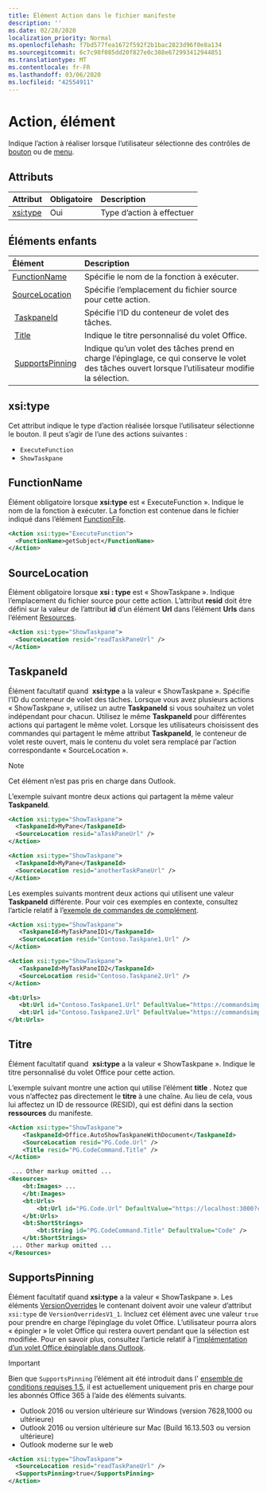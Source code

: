 ```yaml
---
title: Élément Action dans le fichier manifeste
description: ''
ms.date: 02/28/2020
localization_priority: Normal
ms.openlocfilehash: f7bd577fea1672f592f2b1bac2823d96f0e8a134
ms.sourcegitcommit: 6c7c98f085dd20f827e0c388e672993412944851
ms.translationtype: MT
ms.contentlocale: fr-FR
ms.lasthandoff: 03/06/2020
ms.locfileid: "42554911"
---
```

# <a name="action-element"></a>Action, élément

Indique l’action à réaliser lorsque l’utilisateur sélectionne des contrôles de [bouton](control.md#button-control) ou de [menu](control.md#menu-dropdown-button-controls).

## <a name="attributes"></a>Attributs

|  Attribut  |  Obligatoire  |  Description  |
|:-----|:-----|:-----|
|  [xsi:type](#xsitype)  |  Oui  | Type d’action à effectuer|

## <a name="child-elements"></a>Éléments enfants

|  Élément |  Description  |
|:-----|:-----|
|  [FunctionName](#functionname) |    Spécifie le nom de la fonction à exécuter. |
|  [SourceLocation](#sourcelocation) |    Spécifie l’emplacement du fichier source pour cette action. |
|  [TaskpaneId](#taskpaneid) | Spécifie l’ID du conteneur de volet des tâches.|
|  [Title](#title) | Indique le titre personnalisé du volet Office.|
|  [SupportsPinning](#supportspinning) | Indique qu’un volet des tâches prend en charge l’épinglage, ce qui conserve le volet des tâches ouvert lorsque l’utilisateur modifie la sélection.|
  

## <a name="xsitype"></a>xsi:type

Cet attribut indique le type d’action réalisée lorsque l’utilisateur sélectionne le bouton. Il peut s’agir de l’une des actions suivantes :

- `ExecuteFunction`
- `ShowTaskpane`

## <a name="functionname"></a>FunctionName

Élément obligatoire lorsque **xsi:type** est « ExecuteFunction ». Indique le nom de la fonction à exécuter. La fonction est contenue dans le fichier indiqué dans l’élément [FunctionFile](functionfile.md).

```xml
<Action xsi:type="ExecuteFunction">
  <FunctionName>getSubject</FunctionName>
</Action>
```

## <a name="sourcelocation"></a>SourceLocation

Élément obligatoire lorsque **xsi : type** est « ShowTaskpane ». Indique l’emplacement du fichier source pour cette action. L’attribut  **resid** doit être défini sur la valeur de l’attribut **id** d’un élément **Url** dans l’élément **Urls** dans l’élément [Resources](resources.md).

```xml
<Action xsi:type="ShowTaskpane">
  <SourceLocation resid="readTaskPaneUrl" />
</Action>
```  

## <a name="taskpaneid"></a>TaskpaneId

Élément facultatif quand  **xsi:type** a la valeur « ShowTaskpane ». Spécifie l’ID du conteneur de volet des tâches. Lorsque vous avez plusieurs actions « ShowTaskpane », utilisez un autre **TaskpaneId** si vous souhaitez un volet indépendant pour chacun. Utilisez le même **TaskpaneId** pour différentes actions qui partagent le même volet. Lorsque les utilisateurs choisissent des commandes qui partagent le même attribut **TaskpaneId**, le conteneur de volet reste ouvert, mais le contenu du volet sera remplacé par l’action correspondante « SourceLocation ».

> [!NOTE]
> Cet élément n’est pas pris en charge dans Outlook.

L’exemple suivant montre deux actions qui partagent la même valeur **TaskpaneId**.

```xml
<Action xsi:type="ShowTaskpane">
  <TaskpaneId>MyPane</TaskpaneId>
  <SourceLocation resid="aTaskPaneUrl" />
</Action>

<Action xsi:type="ShowTaskpane">
  <TaskpaneId>MyPane</TaskpaneId>
  <SourceLocation resid="anotherTaskPaneUrl" />
</Action>
```  

Les exemples suivants montrent deux actions qui utilisent une valeur **TaskpaneId** différente. Pour voir ces exemples en contexte, consultez l’article relatif à l’[exemple de commandes de complément](https://github.com/OfficeDev/Office-Add-in-Commands-Samples/blob/master/Simple/Manifest/SimpleAddin.xml).

```xml
<Action xsi:type="ShowTaskpane">
   <TaskpaneId>MyTaskPaneID1</TaskpaneId>
   <SourceLocation resid="Contoso.Taskpane1.Url" />
</Action>

<Action xsi:type="ShowTaskpane">
   <TaskpaneId>MyTaskPaneID2</TaskpaneId>
   <SourceLocation resid="Contoso.Taskpane2.Url" />
</Action>
```  

```xml
<bt:Urls>
   <bt:Url id="Contoso.Taskpane1.Url" DefaultValue="https://commandsimple.azurewebsites.net/Taskpane.html" />
   <bt:Url id="Contoso.Taskpane2.Url" DefaultValue="https://commandsimple.azurewebsites.net/Taskpane2.html" />
</bt:Urls>
```  

## <a name="title"></a>Titre

Élément facultatif quand  **xsi:type** a la valeur « ShowTaskpane ». Indique le titre personnalisé du volet Office pour cette action.

L’exemple suivant montre une action qui utilise l’élément **title** . Notez que vous n’affectez pas directement le **titre** à une chaîne. Au lieu de cela, vous lui affectez un ID de ressource (RESID), qui est défini dans la section **ressources** du manifeste.

```xml
<Action xsi:type="ShowTaskpane">
    <TaskpaneId>Office.AutoShowTaskpaneWithDocument</TaskpaneId>
    <SourceLocation resid="PG.Code.Url" />
    <Title resid="PG.CodeCommand.Title" />
</Action>

 ... Other markup omitted ...
<Resources>
    <bt:Images> ...
    </bt:Images>
    <bt:Urls>
        <bt:Url id="PG.Code.Url" DefaultValue="https://localhost:3000?commands=1" />
    </bt:Urls>
    <bt:ShortStrings>
        <bt:String id="PG.CodeCommand.Title" DefaultValue="Code" />
    </bt:ShortStrings>
 ... Other markup omitted ...
</Resources>
```

## <a name="supportspinning"></a>SupportsPinning

Élément facultatif quand **xsi:type** a la valeur « ShowTaskpane ». Les éléments [VersionOverrides](versionoverrides.md) le contenant doivent avoir une valeur d’attribut `xsi:type` de `VersionOverridesV1_1`. Incluez cet élément avec une valeur `true` pour prendre en charge l’épinglage du volet Office. L’utilisateur pourra alors « épingler » le volet Office qui restera ouvert pendant que la sélection est modifiée. Pour en savoir plus, consultez l’article relatif à l’[implémentation d’un volet Office épinglable dans Outlook](../../outlook/pinnable-taskpane.md).

> [!IMPORTANT]
> Bien que `SupportsPinning` l’élément ait été introduit dans l' [ensemble de conditions requises 1,5](../objectmodel/requirement-set-1.5/outlook-requirement-set-1.5.md), il est actuellement uniquement pris en charge pour les abonnés Office 365 à l’aide des éléments suivants.
> - Outlook 2016 ou version ultérieure sur Windows (version 7628,1000 ou ultérieure)
> - Outlook 2016 ou version ultérieure sur Mac (Build 16.13.503 ou version ultérieure)
> - Outlook moderne sur le web

```xml
<Action xsi:type="ShowTaskpane">
  <SourceLocation resid="readTaskPaneUrl" />
  <SupportsPinning>true</SupportsPinning>
</Action>
```

